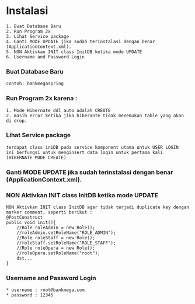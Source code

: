 # Instalasi
	1. Buat Database Baru
	2. Run Program 2x
	3. Lihat Service package
	4. Ganti MODE UPDATE jika sudah terinstalasi dengan benar (ApplicationContext.xml).
	5. NON Aktivkan INIT class InitDB ketika mode UPDATE
	6. Username and Password Login
	
### Buat Database Baru 
	contoh: bankmegaspring	

### Run Program 2x karena :
	1. Mode Hibernate ddl auto adalah CREATE
	2. masih error ketika jika hiberante tidak menemukan table yang akan di drop.

### Lihat Service package 
	terdapat class iniDB pada service komponent utama untuk USER LOGIN
	ini berfungsi untuk menginsert data login untuk pertama kali (HIBERNATE MODE CREATE)
	
### Ganti MODE UPDATE jika sudah terinstalasi dengan benar (ApplicationContext.xml).

###	NON Aktivkan INIT class InitDB ketika mode UPDATE 
	NON Aktivkan INIT class InitDB agar tidak terjadi duplicate key dengan marker comment, seperti berikut :
	@PostConstruct
	public void init(){
		//Role roleAdmin = new Role();
		//roleAdmin.setRoleName("ROLE_ADMIN");
		//Role roleStaff = new Role();
		//roleStaff.setRoleName("ROLE_STAFF");
		//Role roleOpera = new Role();
		//roleOpera.setRoleName("root");
		dst...
	}

### Username and Password Login
	* username : root@bankmega.com
	* password : 12345